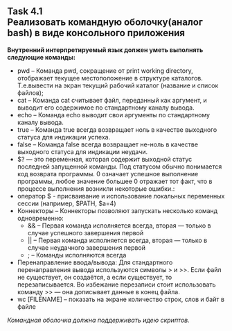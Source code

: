 ## Task 4.1 <br> Реализовать командную оболочку(аналог bash) в виде консольного приложения 
**Внутренний интерпретируемый язык должен уметь выполнять следующие команды:**

+ pwd – Команда pwd, сокращение от print working directory, отображает текущее местоположение в структуре каталогов. Т.е.вывести на экран текущий рабочий каталог (название и список файлов);
+ cat – Команда cat считывает файл, переданный как аргумент, и выводит его содержимое по стандартному каналу вывода.
+ echo – Команда echo выводит свои аргументы по стандартному каналу вывода.
+ true – Команда true всегда возвращает ноль в качестве выходного статуса для индикации успеха.
+ false – Команда false всегда возвращает не-ноль в качестве выходного статуса для индикации неудачи.
+ $? — это переменная, которая содержит выходной статус последней запущенной команды. Под статусом обычно понимается код возврата программы. 0 означает успешное выполнение программы, любое значение большее 0 отражает тот факт, что в процессе выполнения возникли некоторые ошибки.:
+ оператор  $ - присваивание и использование локальных переменных сессии (например, $PATH, $a=4)
+ Коннекторы – Коннекторы позволяют запускать несколько команд одновременно:
    + && – Первая команда исполняется всегда, вторая — только в случае успешного завершения первой
    + || – Первая команда исполняется всегда, вторая — только в случае неудачного завершения первой
    + ; – Команды исполняются всегда
+ Перенаправление ввода/вывода:
Для стандартного перенаправления вывода используются символы > и >>. Если файл не существует, он создаётся, а если существует, то перезаписывается. Во избежание перезаписи стоит использовать команду >> — она дописывает данные в конец файла.
+ wc [FILENAME] – показать на экране количество строк, слов и байт в файле<br>

*Командная оболочка должна поддерживать идею скриптов.*
